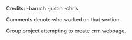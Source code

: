 Credits:
-baruch
-justin
-chris

Comments denote who worked on that section.

Group project attempting to create crm webpage.